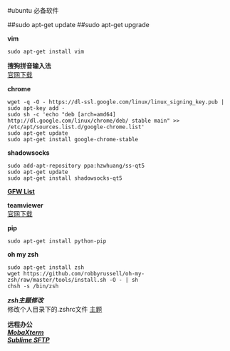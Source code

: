 #ubuntu 必备软件 

##sudo apt-get update
##sudo apt-get upgrade

**vim**<br/> 
```
sudo apt-get install vim
```

**搜狗拼音输入法**<br/>
[官网下载](http://pinyin.sogou.com/)<br/>

**chrome**<br/>
```
wget -q -O - https://dl-ssl.google.com/linux/linux_signing_key.pub | sudo apt-key add -
sudo sh -c 'echo "deb [arch=amd64] http://dl.google.com/linux/chrome/deb/ stable main" >> /etc/apt/sources.list.d/google-chrome.list'
sudo apt-get update
sudo apt-get install google-chrome-stable
```
**shadowsocks**<br/> 
```
sudo add-apt-repository ppa:hzwhuang/ss-qt5
sudo apt-get update
sudo apt-get install shadowsocks-qt5
```
  [**GFW List**](https://github.com/FelisCatus/SwitchyOmega/wiki/GFWList)<br/>


**teamviewer**<br/>
[官网下载](https://www.teamviewer.com/zhCN/)<br/>

**pip**<br/>
```
sudo apt-get install python-pip
```
**oh my zsh**<br/>
```
sudo apt-get install zsh
wget https://github.com/robbyrussell/oh-my-zsh/raw/master/tools/install.sh -O - | sh
chsh -s /bin/zsh
```
***zsh主题修改***<br/>
修改个人目录下的.zshrc文件 [主题](https://github.com/robbyrussell/oh-my-zsh/wiki/Themes)<br/>

**远程办公**<br />
[***MobaXterm***](http://mobaxterm.mobatek.net/)<br />
[***Sublime SFTP***](https://wbond.net/sublime_packages/sftp)<br />
